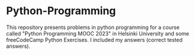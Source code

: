 # Python-Programming
This repository presents problems in python programming for a course called "Python Programming MOOC 2023" in Helsinki University and some freeCodeCamp Python Exercises. I included my answers (correct tested answers).
